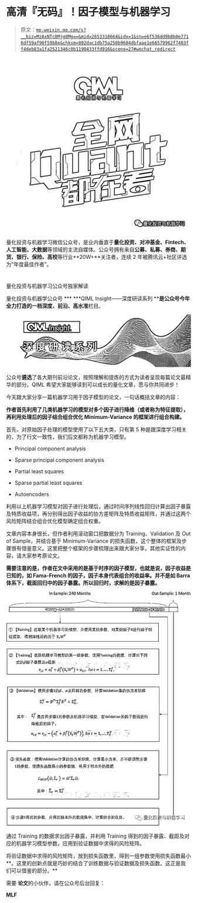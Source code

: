 # 高清『无码』！因子模型与机器学习

> 原文：[`mp.weixin.qq.com/s?__biz=MzAxNTc0Mjg0Mg==&mid=2653318664&idx=1&sn=e6f536dd9b8b0e7716df59af90f59b8e&chksm=802dac1db75a250b9684dbfaae1e66579962f7403ff4deb83a1fa2521346c0b1190433ffd916&scene=27#wechat_redirect`](http://mp.weixin.qq.com/s?__biz=MzAxNTc0Mjg0Mg==&mid=2653318664&idx=1&sn=e6f536dd9b8b0e7716df59af90f59b8e&chksm=802dac1db75a250b9684dbfaae1e66579962f7403ff4deb83a1fa2521346c0b1190433ffd916&scene=27#wechat_redirect)

# 

![](img/817c601fc026ccfe2ee840069c1e016b.png)

量化投资与机器学习微信公众号，是业内垂直于**量化投资、对冲基金、Fintech、人工智能、大数据**等领域的主流自媒体。公众号拥有来自**公募、私募、券商、期货、银行、保险、高校**等行业**20W+**关注者，连续 2 年被腾讯云+社区评选为“年度最佳作者”。

# 

量化投资与机器学习公众号独家解读

量化投资与机器学公众号 *** ***QIML Insight——深度研读系列 ******是公众号今年全力打造的一档**深度、前沿、高水准**栏目。

![](img/d8d6c36da4721927152d04a29e928fe9.png)

公众号**遴选**了各大期刊前沿论文，按照理解和提炼的方式为读者呈现每篇论文最精华的部分。QIML 希望大家能够读到可以成长的量化文章，愿与你共同进步！

今天跟大家分享一篇机器学习用于因子模型的论文，一句话概括文章的内容：  

**作者首先利用了几类机器学习的模型对多个因子进行降维（或者称为特征提取），再利用处理后的因子结合组合优化 Minimum-Variance 的框架进行组合构建。**

首先，对原始因子处理的模型使用了以下五大类，只有第 5 种是跟深度学习相关的，为了行文一致性，我们后文都称为机器学习模型。

*   Principal component analysis 

*   Sparse principal component analysis

*   Partial least squares

*   Sparse partial least squares

*   Autoencoders

利用以上机器学习模型对因子进行处理后，通过时间序列线性回归计算出因子暴露及特质收益项，再分别得出因子收益的协方差矩阵及特质收益矩阵，并通过这两个风险矩阵结合组合优化模型确定组合权重。

文章内容本身很长，但作者利用滚动窗口把数据分为 Training、Validation 及 Out of Sample，并结合基于 Minimum-Variance 的损失函数，这个整体的框架及步骤很有借鉴意义。这里把整个框架的步骤梳理出来跟大家分享，其他实证性的内容，请大家参考原论文。

**需要注意的是，作者在文中采用的是基于时序的因子模型，也就是说，因子收益是已知的，如 Fama-French 的因子，因子本身代表组合的收益率。并不是如 Barra 体系下，截面回归中的因子暴露。所以回归时，求解的是因子暴露。**

![](img/04052a94600712bb89703d22e7419aef.png)

通过 Training 的数据求出因子暴露，并利用 Training 得到的因子暴露、截距及对应的机器学习模型参数，应用到验证数据中求得的风险矩阵。 

将验证数据中求得的风险矩阵，放到损失函数里，得到一组参数使用损失函数最小**。这里的创新点就是巧妙的结合了训练数据与验证数据及损失函数。这正是我们可以借鉴的部分。**

需要 **论文**的小伙伴，请在公众号后台回复：

**MLF**